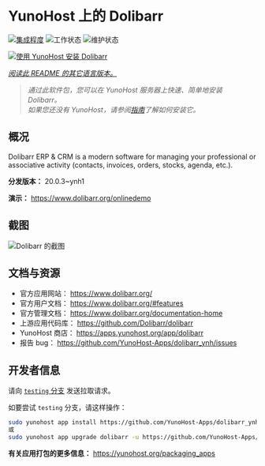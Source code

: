 <!--
注意：此 README 由 <https://github.com/YunoHost/apps/tree/master/tools/readme_generator> 自动生成
请勿手动编辑。
-->

# YunoHost 上的 Dolibarr

[![集成程度](https://apps.yunohost.org/badge/integration/dolibarr)](https://ci-apps.yunohost.org/ci/apps/dolibarr/)
![工作状态](https://apps.yunohost.org/badge/state/dolibarr)
![维护状态](https://apps.yunohost.org/badge/maintained/dolibarr)

[![使用 YunoHost 安装 Dolibarr](https://install-app.yunohost.org/install-with-yunohost.svg)](https://install-app.yunohost.org/?app=dolibarr)

*[阅读此 README 的其它语言版本。](./ALL_README.md)*

> *通过此软件包，您可以在 YunoHost 服务器上快速、简单地安装 Dolibarr。*  
> *如果您还没有 YunoHost，请参阅[指南](https://yunohost.org/install)了解如何安装它。*

## 概况

Dolibarr ERP & CRM is a modern software for managing your professional or associative activity (contacts, invoices, orders, stocks, agenda, etc.).

**分发版本：** 20.0.3~ynh1

**演示：** <https://www.dolibarr.org/onlinedemo>

## 截图

![Dolibarr 的截图](./doc/screenshots/screenshot.jpg)

## 文档与资源

- 官方应用网站： <https://www.dolibarr.org/>
- 官方用户文档： <https://www.dolibarr.org/#features>
- 官方管理文档： <https://www.dolibarr.org/documentation-home>
- 上游应用代码库： <https://github.com/Dolibarr/dolibarr>
- YunoHost 商店： <https://apps.yunohost.org/app/dolibarr>
- 报告 bug： <https://github.com/YunoHost-Apps/dolibarr_ynh/issues>

## 开发者信息

请向 [`testing` 分支](https://github.com/YunoHost-Apps/dolibarr_ynh/tree/testing) 发送拉取请求。

如要尝试 `testing` 分支，请这样操作：

```bash
sudo yunohost app install https://github.com/YunoHost-Apps/dolibarr_ynh/tree/testing --debug
或
sudo yunohost app upgrade dolibarr -u https://github.com/YunoHost-Apps/dolibarr_ynh/tree/testing --debug
```

**有关应用打包的更多信息：** <https://yunohost.org/packaging_apps>

